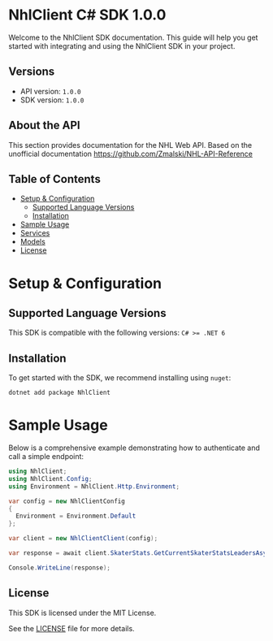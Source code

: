 # NhlClient C# SDK 1.0.0

Welcome to the NhlClient SDK documentation. This guide will help you get started with integrating and using the NhlClient SDK in your project.

## Versions

- API version: `1.0.0`
- SDK version: `1.0.0`

## About the API

This section provides documentation for the NHL Web API. Based on the unofficial documentation https://github.com/Zmalski/NHL-API-Reference

## Table of Contents

- [Setup & Configuration](#setup--configuration)
  - [Supported Language Versions](#supported-language-versions)
  - [Installation](#installation)
- [Sample Usage](#sample-usage)
- [Services](#services)
- [Models](#models)
- [License](#license)

# Setup & Configuration

## Supported Language Versions

This SDK is compatible with the following versions: `C# >= .NET 6`

## Installation

To get started with the SDK, we recommend installing using `nuget`:

```bash
dotnet add package NhlClient
```

# Sample Usage

Below is a comprehensive example demonstrating how to authenticate and call a simple endpoint:

```cs
using NhlClient;
using NhlClient.Config;
using Environment = NhlClient.Http.Environment;

var config = new NhlClientConfig
{
  Environment = Environment.Default
};

var client = new NhlClientClient(config);

var response = await client.SkaterStats.GetCurrentSkaterStatsLeadersAsync("categories", 3);

Console.WriteLine(response);

```

## License

This SDK is licensed under the MIT License.

See the [LICENSE](LICENSE) file for more details.

<!-- This file was generated by liblab | https://liblab.com/ -->
